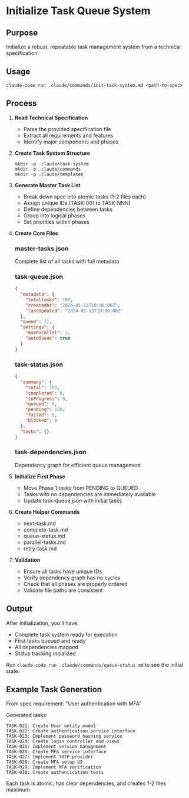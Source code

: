# Initialize Task Queue System

## Purpose
Initialize a robust, repeatable task management system from a technical specification.

## Usage
```
claude-code run .claude/commands/init-task-system.md <path-to-spec>
```

## Process

1. **Read Technical Specification**
   - Parse the provided specification file
   - Extract all requirements and features
   - Identify major components and phases

2. **Create Task System Structure**
   ```
   mkdir -p .claude/task-system
   mkdir -p .claude/commands
   mkdir -p .claude/templates
   ```

3. **Generate Master Task List**
   - Break down spec into atomic tasks (1-2 files each)
   - Assign unique IDs (TASK-001 to TASK-NNN)
   - Define dependencies between tasks
   - Group into logical phases
   - Set priorities within phases

4. **Create Core Files**

   ### master-tasks.json
   Complete list of all tasks with full metadata

   ### task-queue.json
   ```json
   {
     "metadata": {
       "totalTasks": 100,
       "createdAt": "2024-01-13T10:00:00Z",
       "lastUpdated": "2024-01-13T10:00:00Z"
     },
     "queue": [],
     "settings": {
       "maxParallel": 3,
       "autoQueue": true
     }
   }
   ```

   ### task-status.json
   ```json
   {
     "summary": {
       "total": 100,
       "completed": 0,
       "inProgress": 0,
       "queued": 0,
       "pending": 100,
       "failed": 0,
       "blocked": 0
     },
     "tasks": {}
   }
   ```

   ### task-dependencies.json
   Dependency graph for efficient queue management

5. **Initialize First Phase**
   - Move Phase 1 tasks from PENDING to QUEUED
   - Tasks with no dependencies are immediately available
   - Update task-queue.json with initial tasks

6. **Create Helper Commands**
   - next-task.md
   - complete-task.md
   - queue-status.md
   - parallel-tasks.md
   - retry-task.md

7. **Validation**
   - Ensure all tasks have unique IDs
   - Verify dependency graph has no cycles
   - Check that all phases are properly ordered
   - Validate file paths are consistent

## Output

After initialization, you'll have:
- Complete task system ready for execution
- First tasks queued and ready
- All dependencies mapped
- Status tracking initialized

Run `claude-code run .claude/commands/queue-status.md` to see the initial state.

## Example Task Generation

From spec requirement: "User authentication with MFA"

Generated tasks:
```
TASK-021: Create User entity model
TASK-022: Create authentication service interface  
TASK-023: Implement password hashing service
TASK-024: Create login controller and views
TASK-025: Implement session management
TASK-026: Create MFA service interface
TASK-027: Implement TOTP provider
TASK-028: Create MFA setup UI
TASK-029: Implement MFA verification
TASK-030: Create authentication tests
```

Each task is atomic, has clear dependencies, and creates 1-2 files maximum.